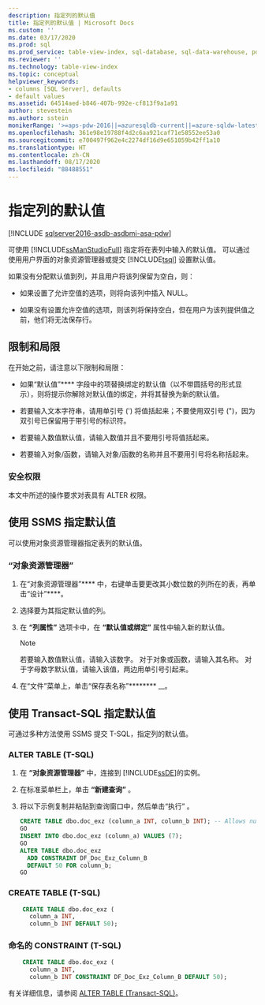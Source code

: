 ```yaml
---
description: 指定列的默认值
title: 指定列的默认值 | Microsoft Docs
ms.custom: ''
ms.date: 03/17/2020
ms.prod: sql
ms.prod_service: table-view-index, sql-database, sql-data-warehouse, pdw
ms.reviewer: ''
ms.technology: table-view-index
ms.topic: conceptual
helpviewer_keywords:
- columns [SQL Server], defaults
- default values
ms.assetid: 64514aed-b846-407b-992e-cf813f9a1a91
author: stevestein
ms.author: sstein
monikerRange: '>=aps-pdw-2016||=azuresqldb-current||=azure-sqldw-latest||>=sql-server-2016||=sqlallproducts-allversions||>=sql-server-linux-2017||=azuresqldb-mi-current'
ms.openlocfilehash: 361e98e19788f4d2c6aa921caf71e58552ee53a0
ms.sourcegitcommit: e700497f962e4c2274df16d9e651059b42ff1a10
ms.translationtype: HT
ms.contentlocale: zh-CN
ms.lasthandoff: 08/17/2020
ms.locfileid: "88488551"
---
```

# <a name="specify-default-values-for-columns"></a>指定列的默认值

[!INCLUDE [sqlserver2016-asdb-asdbmi-asa-pdw](../../includes/applies-to-version/sqlserver2016-asdb-asdbmi-asa-pdw.md)]

可使用 [!INCLUDE[ssManStudioFull](../../includes/ssmanstudiofull-md.md)] 指定将在表列中输入的默认值。 可以通过使用用户界面的对象资源管理器或提交 [!INCLUDE[tsql](../../includes/tsql-md.md)] 设置默认值。

如果没有分配默认值到列，并且用户将该列保留为空白，则：

- 如果设置了允许空值的选项，则将向该列中插入 NULL。

- 如果没有设置允许空值的选项，则该列将保持空白，但在用户为该列提供值之前，他们将无法保存行。

## <a name="limitations-and-restrictions"></a><a name="Restrictions"></a> 限制和局限

在开始之前，请注意以下限制和局限：

- 如果“默认值”**** 字段中的项替换绑定的默认值（以不带圆括号的形式显示），则将提示你解除对默认值的绑定，并将其替换为新的默认值。

- 若要输入文本字符串，请用单引号 (') 将值括起来；不要使用双引号 (")，因为双引号已保留用于带引号的标识符。

- 若要输入数值默认值，请输入数值并且不要用引号将值括起来。

- 若要输入对象/函数，请输入对象/函数的名称并且不要用引号将名称括起来。

### <a name="security-permissions"></a><a name="Security"></a> 安全权限

本文中所述的操作要求对表具有 ALTER 权限。

## <a name="use-ssms-to-specify-a-default"></a><a name="SSMSProcedure"></a> 使用 SSMS 指定默认值

可以使用对象资源管理器指定表列的默认值。

### <a name="object-explorer"></a>“对象资源管理器”

1. 在“对象资源管理器”**** 中，右键单击要更改其小数位数的列所在的表，再单击“设计”****。

2. 选择要为其指定默认值的列。

3. 在 **“列属性”** 选项卡中，在 **“默认值或绑定”** 属性中输入新的默认值。

   > [!NOTE]
   > 若要输入数值默认值，请输入该数字。 对于对象或函数，请输入其名称。 对于字母数字默认值，请输入该值，两边用单引号引起来。

4. 在“文件”菜单上，单击“保存表名称”******** __。

## <a name="use-transact-sql-to-specify-a-default"></a><a name="TsqlProcedure"></a> 使用 Transact-SQL 指定默认值

可通过多种方法使用 SSMS 提交 T-SQL，指定列的默认值。

### <a name="alter-table-t-sql"></a>ALTER TABLE (T-SQL)

1. 在 **“对象资源管理器”** 中，连接到 [!INCLUDE[ssDE](../../includes/ssde-md.md)]的实例。

2. 在标准菜单栏上，单击 **“新建查询”** 。

3. 将以下示例复制并粘贴到查询窗口中，然后单击“执行” 。

   ```sql
   CREATE TABLE dbo.doc_exz (column_a INT, column_b INT); -- Allows nulls.
   GO
   INSERT INTO dbo.doc_exz (column_a) VALUES (7);
   GO
   ALTER TABLE dbo.doc_exz
     ADD CONSTRAINT DF_Doc_Exz_Column_B
     DEFAULT 50 FOR column_b;
   GO
   ```

<!--
The following two T-SQL code examples were offered by 'nycdotnet' (Steve) via public PR 1660, Feb 2019.
-->

### <a name="create-table-t-sql"></a>CREATE TABLE (T-SQL)

```sql
    CREATE TABLE dbo.doc_exz (
      column_a INT,
      column_b INT DEFAULT 50);
```

### <a name="named-constraint-t-sql"></a>命名的 CONSTRAINT (T-SQL)

```sql
    CREATE TABLE dbo.doc_exz (
      column_a INT,
      column_b INT CONSTRAINT DF_Doc_Exz_Column_B DEFAULT 50);
```

有关详细信息，请参阅 [ALTER TABLE (Transact-SQL)](../../t-sql/statements/alter-table-transact-sql.md)。
